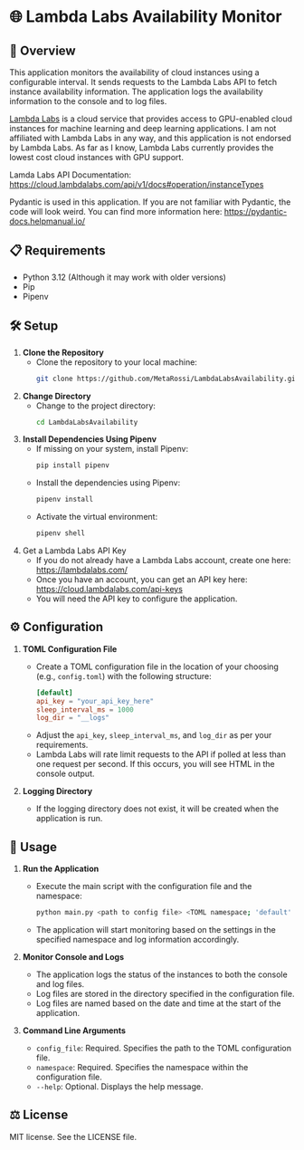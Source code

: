 # 🌐 Lambda Labs Availability Monitor

## 📜 Overview

This application monitors the availability of cloud instances using a configurable interval.
It sends requests to the Lambda Labs API to fetch instance availability information.
The application logs the availability information to the console and to log files.

[Lambda Labs](https://lambdalabs.com) is a cloud service that provides access to GPU-enabled cloud instances for 
machine learning and deep learning applications. 
I am not affiliated with Lambda Labs in any way, and this application is not endorsed by Lambda Labs.
As far as I know, Lambda Labs currently provides the lowest cost cloud instances with GPU support.

Lamda Labs API Documentation: https://cloud.lambdalabs.com/api/v1/docs#operation/instanceTypes

Pydantic is used in this application. 
If you are not familiar with Pydantic, the code will look weird.
You can find more information here:
https://pydantic-docs.helpmanual.io/

## 📋 Requirements

- Python 3.12 (Although it may work with older versions)
- Pip
- Pipenv

## 🛠️ Setup 

1. **Clone the Repository**
   - Clone the repository to your local machine:
     ```bash
     git clone https://github.com/MetaRossi/LambdaLabsAvailability.git
     ```
2. **Change Directory**
   - Change to the project directory:
     ```bash
     cd LambdaLabsAvailability
     ```
3. **Install Dependencies Using Pipenv**
   - If missing on your system, install Pipenv:
     ```bash
     pip install pipenv
     ```
   - Install the dependencies using Pipenv:
     ```bash
     pipenv install
     ```
   - Activate the virtual environment:
     ```bash
     pipenv shell
     ```
4. Get a Lambda Labs API Key
   - If you do not already have a Lambda Labs account, create one here: https://lambdalabs.com/
   - Once you have an account, you can get an API key here: https://cloud.lambdalabs.com/api-keys
   - You will need the API key to configure the application.

## ⚙️ Configuration

1. **TOML Configuration File**
   - Create a TOML configuration file in the location of your choosing (e.g., `config.toml`) 
     with the following structure:
     ```toml
     [default]
     api_key = "your_api_key_here"
     sleep_interval_ms = 1000
     log_dir = "__logs"
     ```
   - Adjust the `api_key`, `sleep_interval_ms`, and `log_dir` as per your requirements.
   - Lambda Labs will rate limit requests to the API if polled at less than one request per second.
     If this occurs, you will see HTML in the console output.

2. **Logging Directory**
   - If the logging directory does not exist, it will be created when the application is run.

## 🚀 Usage

1. **Run the Application**
   - Execute the main script with the configuration file and the namespace:
     ```bash
     python main.py <path to config file> <TOML namespace; 'default' in the example>
     ```
   - The application will start monitoring based on the settings in the specified namespace and log information accordingly.

2. **Monitor Console and Logs**
   - The application logs the status of the instances to both the console and log files.
   - Log files are stored in the directory specified in the configuration file.
   - Log files are named based on the date and time at the start of the application.

3. **Command Line Arguments**
   - `config_file`: Required. Specifies the path to the TOML configuration file.
   - `namespace`: Required. Specifies the namespace within the configuration file.
   - `--help`: Optional. Displays the help message.

## ⚖️ License

MIT license. See the LICENSE file.
